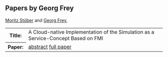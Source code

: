 ## Papers by Georg Frey
<table><a href="/proceedings/authors/MoritzStuber">Moritz Stüber</a> and <a href="/proceedings/authors/GeorgFrey">Georg Frey</a>, </td>
</tr>
<tr><th>Title:</th>
<td>A Cloud-native Implementation of the Simulation as a Service-Concept Based on FMI</td>
</tr>
<tr><th>Paper:</th>
<td><a href="/abstracts/abstract_5B_1">abstract</a> <a href="/proceedings/papers/Modelica2021session5B_paper1.pdf">full paper</a></td>
</tr>
</table>